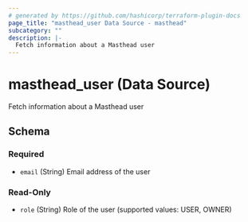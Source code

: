 ```yaml
---
# generated by https://github.com/hashicorp/terraform-plugin-docs
page_title: "masthead_user Data Source - masthead"
subcategory: ""
description: |-
  Fetch information about a Masthead user
---
```


# masthead_user (Data Source)

Fetch information about a Masthead user



<!-- schema generated by tfplugindocs -->
## Schema

### Required

- `email` (String) Email address of the user

### Read-Only

- `role` (String) Role of the user (supported values: USER, OWNER)
